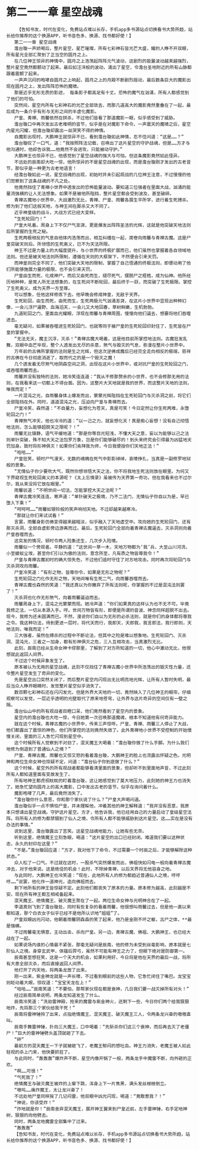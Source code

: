 # 第二一一章 星空战魂
        【告知书友，时代在变化，免费站点难以长存，手机app多书源站点切换看书大势所趋，站长给你推荐的这个换源APP，听书音色多、换源、找书都好使！】
       第二一一章 星空战魂
       澹台璇一声娇喝后，整片星空，星芒璀璨，所有七彩神石皆光芒大盛，耀的人睁不开双眼，所有星光全部汇聚到了正当空的圆月之上。
       在几位神王惊异的神情中，圆月之上浩荡起阵阵元气波动，这剧烈的能量波动越来越强烈，整片星空竟然都颤动了起来。最后如汪洋般的波动，涌出了星空，令澹台圣地附近的所有山脉都跟着震颤了起来。
       一声声沉闷的咆哮自圆月之上响起，圆月之上的月殿不断剧烈摇动，最后数条巨大的魔影出现在圆月之上，发出阵阵恐怖的魔啸。
       那是近乎无形无质的影迹， 每条影子都高足有十丈。恐怖的魔气在汹涌，所有人都感觉到了他们的可怕。
       突然间，星空内所有七彩神石的光芒全部敛去，而那几道高大的魔影竟然重叠在了一起，最后成为一条介乎有形与无形之间的半虚化魔影。
       尸皇、青禅、雨馨依然在拼杀，不过他们皆看了那道魔影一眼，似乎感受到了威胁。
       澹台璇口中再次发出古老难明的音节，似乎是在对魔影下命令，一声震天的魔啸之后，星空内星光闪耀，但澹台璇却露出一丝哭笑不得的神情。
       自魔影出现时，大鹏神王就惊异不已，看到澹台璇如此神情，忍不住问道：“这是……？”
       澹台璇叹了一口气，道：“我按照阵法记载，召唤出了这片星空的守护战魂，但是……方才与他沟通时，他却告诉我……他竟然不会进攻，只能被动守护。”
       大鹏神王也惊异不已，他感觉到了星空战魂的强大与可怕。但这条魔影竟然如此怪异。
       不远处的辰南却大吃一惊，他所惊异的不是星空战魂的出现，而是澹台璇刚才发出的古老音节，那似乎是一种更为古老地语言！
       经澹台璇如此一说，星空战魂的出现，初始时并未引起观战的几位神王注意，不过慢慢的他们觉察到了这条战魂的不凡之处。
       他竟然挡住了青禅小世界中透发出的恐怖能量波动。要知道三位强者在里面大战，汹涌的能量流强横的让人无法想象。如果不是被他所阻挡，整片星空都会受到波及，甚至破碎。
       青禅古魔地小世界中，大战激烈无比，青禅、尸皇、雨馨各展生平所学，进行着生死搏杀。修为到了他们这般天地，与神王间在厮杀又大不同了。
       近乎神皇级的战斗，大战方式已经大变样。
       “生死轮回门！”
       尸皇大吼着。周身上下不仅尸气澎湃，更是爆发出阵阵圣洁的光辉，这就是他突破天地法则后所掌握的生死之秘。
       生死两极相反的气息自他体内浩荡而出，相互纠缠在一起，席卷向雨馨与青禅古魔。这是尸皇突破天则后。所领悟的生死奥义，已不为天法所限。
       神王不过是力量上的大幅度提升，与小世界的终极扩展而已，他们虽然也掌握着各自领域地法则。但还是被天地法则所限制，遵循在天则的大框架下，不然便会引来天罚。
       而神皇则完全不同了，他们突破大天地的限制，掌握了自己悟通的终极法则，即便动用了他们所能够施展力量的极限，也不会引来天罚。
       尸皇由生而死，化成神尸。而后又由死而生，褪尽死气，摆脱尸之桎梏，成为仙神。他所经历地种种，是常人所无法想象的，在生死间不断轮回，最后终于一跃，而突破了生死极限。掌控了生死奥义。成为天界一方至尊。
       可以想象，任他这样修炼下去。他早晚会修成神皇，无敌于天界。
       生死轮回，由生而死，由死而生，生死两极元气汹涌澎湃，在这片小世界中显现出种种幻像，一会儿浮尸遍野、血海滔天，一会儿又大地回春，草树鲜嫩，生机勃勃。
       九道轮回之门，里面血光耀眼，浮现在雨馨与青禅周围，慢慢向他们逼去，想要将他们吞噬进去。
       毫无疑问，如果被吞噬进生死轮回门，也就等同于被尸皇的生死轮回印封住了，生死皆在尸皇的掌握中。
       “无法无天，魔主沉浮，灭杀！”青禅古魔大喝着，这是他目前所掌控地法则。古魔狂发乱舞，双眼中血芒毕现，整个人透发出无尽的杀意，煞气与毁灭的气息，弥漫在整片小世界中。
       万年前的古佛所掌握的法则是生之光辉，但这次逆佛成魔后已经完全走向相反的极端，慈祥的古佛在今日彻底消逝了，取而代之的是一个毁灭之魔！
       几个透发着无尽煞气地阴森空间之洞，出现在这片小世界中，或对抗尸皇的生死轮回之门，或吞噬雨馨而去。
       雨馨并没有独特的法则，她冷笑连连道：“我从不修那赘余的小世界，也不会修那无用的法则，在我看来这一切都上不得台面。因为，这整片大天地就是我的世界，而这整片天地的法则，唯我而定！”
       一片混沌之光，自雨馨身体上爆发而出，蒙蒙光辉阻挡在生死轮回门与灭杀洞之前，将它们全部阻挡在外。同时，道道混沌之光，压迫向尸皇与青禅而去。
       尸皇冷笑，森然道：“不自量力，妄想化为苍天，真是可笑！今日定然让你生死两难，永堕轮回之门！”
       青禅煞气冲天，他也冷冷的道：“以一己之力，就妄想化天！真是痴心妄想！没有自己彻悟地法则，怎么能够超脱天之限呢？！”
       雨馨无比镇静，语气平缓地道：“那是你等目光短浅，不懂大天之意，妄以为能够以己之法则单针突破，殊不知大天之法包罗万象，岂是你们能够破尽的！到头来终究会引得最为凶猛地天罚加身。致时将形神俱灭！如果你们肯拜我为师，今日我便授你们天地正法！”
       “哈哈……”
       尸皇狂笑，顿时尸气漫天，无数的魂魄在死气中影影绰绰，哀嚎挣扎，当真是一副修罗地狱般的景象。
       “无情仙子你少要吹大气，既然你想领悟大天之法，你不将我地生死法则放在眼里。为何又下界窥视生死轮回奥义的本源呢？《太上忘情录》虽被传为天界第一奇功，但在我看来也不过尔尔，我从来没将它放在眼里。”
       雨馨驳道：“不明世间一切法，怎能掌控大天之法呢？”
       青禅古魔冷笑连连，寒声道：“单针破天之极境，乃不二法门，无情仙子你自以为是，早已堕入下乘！”
       “呵呵呵……”雨馨如银铃般的笑声响彻天地。不过却越来越寒冷。
       “那就让你们来试试看！”
       言罢，雨馨身影仿佛变得越来越暗淡，似乎融入了天地虚空中。攻向她的生死轮回门，还有那灭杀洞，全部自虚影旁边游离而过。最后。生死轮回门全部向着青禅古魔逼去，灭杀洞则向着尸皇吞噬而去。
       这突发的情况，顿时令两人险象还生，几次步入险境。
       雨馨似一个旁观者。平静的道：“这世间一草一木，天地万物都为‘我’兵，大至山川河流，小至蝼蚁尘埃，甚至你们引以为傲的法则，意念所至，凡有质之物皆尊我令！”
       尸皇与青禅古魔初时的确大惊失色，不过他们适时守住了对方地攻击。同时再次将轮回门与灭杀洞攻向雨馨。
       尸皇冷笑道：“有形之物，皆尊你令，如果是无形之物呢？”
       生死轮回之门化作无形之物，天地间唯有生死二气，向雨馨吞噬而去。
       青禅古魔也森然的笑道：“我还真以为你撇弃了所有法则呢，你掌握的不过是混沌法则罢了！”
       灭杀洞也化作无形煞气，向着雨馨逼迫而去。
       雨馨周身上下，混沌之光蒙蒙而现。她冷声道：“你们如果真的这样认为也不无不可。毕竟我修之法，一切从本源入手。哼。世间万物皆有形，即便是所谓的音波、神念同样超脱不出去。现今，我修为还未圆满而已。不然，漫说你们自以为无形的必杀法则，就是你们的身体都将尊我之令。我这种功法，待到更进一层时，将代天而行，我即天，天即我，我言即法，我行即则，天地法则，唯我而定！”
       三大强者，虽然在搏杀的过程中不断论法，但其中之险是难以想象地。生死轮回门、灭杀洞、混沌光，三者之一加身，都有形神俱灭之危，三人互相攻击，当真激烈无比。
       此刻，辰南已经从生命女神卡缪那里，了解到了对方所知道的一切，他心中激动无比，他很想就此返回人间界。
       不过这个时候异象发生了。
       原本被认为无用的星空战魂，此刻不仅挡住了青禅古魔小世界中所浩荡出的毁灭性力量，还令整片星空发生了奇异的变化。
       先是星空出口突然关闭了，而后整片星空内闪现出无比明亮地光辉，让所有人暂时失明，最后当众人睁开眼睛时，发觉整片星空似乎消失了。
       数百颗七彩神石还在闪闪发光，但是外界大天地的一切，竟然映入了几位神王的眼帘。仔细观察可以发觉，一层近乎透明的光壁取代了原来地苍穹，让外界与这片奇异的空间仅有一壁之隔。
       澹台仙山中的所有观战者目瞪口呆，他们竟然看到了星空内的景象。
       星空内的澹台璇也大吃一惊，今日她第一次召唤那道魔魂，根本不知道他有何奇异能力。
       就在这个时候，青禅古魔的小世界中，传来三声惊呼。尸皇、青禅、雨馨三人停止了大战，他们都露出了震惊的神色，他们所掌控的法则竟然失效了。此外青禅地小世界不受控制的开始慢慢关闭，里面的三人急忙闪现到星空中。
       这个时候所有人觉察到不对劲了，混天魔王大喝着：“澹台璇你做了什么手脚。为什么我们地修为倒退到了普通仙人之境？”
       尸皇、青禅古魔、雨馨也又惊又怒的看着澹台璇，大鹏神王的脸上也流露出怀疑之色。光明神和两位生命女神也惊疑不定，问道：“澹台仙子你到底做了什么？”
       这个时候，星空外的所有观战者都能够看清里面的景象，但却听不到里面地声音，不过此刻所有人都知道里面有变故发生了。
       所有地神王都虎视眈眈的盯着澹台璇，这让她感觉到了莫大地压力，此刻她的神王力也消失了。她急忙望向圆月上的高大魔影，口中发出古老的音节，似乎在询问着什么。
       魔影咆哮了几声，最后竟然消失了。
       “澹台璇你什么意思，你和那个家伙说了什么？”尸皇大声喝问道。
       澹台璇似乎一点不惧怕尸皇，并未理睬他，冲着其他的神王解释道：“我并没有恶意，我原本只想请出星空战魂。守护这片星空。方才，他告诉我，他已经用自己的力量启动了皇级星空法阵。将所有人的修为都禁锢到了仙人之境，令所有人都不能够威胁到这片星空。这……实在是没有办法的事情。”
       说到这里，澹台璇露出了苦笑。这星空战魂地能力，让她有些无奈。
       听到这里，绝情魔王立刻急眼，喝道：“这片星空的出口已经封闭。难道我们要以这种状态，永久的封印在这里？”
       “不是。”澹台璇回应道：“方才，我对他下了命令，不过需要一个时辰之后，才能够解除这种状态。”
       众人松了一口气。不过就在这时，一股杀气突然爆发而出，佛祖快如闪电一般向着青禅古魔冲去，对于他来说。这是绝佳的机会！此时，不除掉青禅，以后天界将无他容身之地。
       与此同时，大鹏神王也冷笑道：“现在，此地所有人的修为都趋近普通仙人之境，哼哼哼……”说罢，他化作一道神光，追向佛祖而去。
       剩下地所有的神王皆惊疑不定。此刻他们都丧失了原本的力量。原本修为越高，此刻越是不安。现在所有神王都互相戒备起来。
       混天魔王、绝情魔王、破灭魔王聚在了一起。两位生命女神与光明神合在了一起。
       李道真则飞到了澹台璇处，同时有些复杂的看着雨馨，他很想叫雨馨过去，但是他一直以来都知道，那个白衣女子似乎已经不是他所认识地“姐姐”了。
       尸皇双眼凶光闪动，他朝着雨馨阴森森的笑了起来，他乃是金刚不坏之躯，古尸之体，**最是强横。
       不过雨馨毫无惧意，主动出击，杀向尸皇。另一边，青禅古魔、佛祖、大鹏神王，也已经大战在了一起。
       如果说场内谁的心情最不紧张，那毫无疑问是辰南，他的修为未受到丝毫影响，原本就是七阶仙人之境。身穿玄武甲，体蕴后羿弓，虽然不可能有神王之力了，但眼下绝对是防御第一。
       辰南甚至想狂笑，这是一个天大的机会，如果利用好，今日将是他在天界的最后一战，将所有大患全部灭杀，而后直接返回人间界。
       他打开了内天地，将两条龙放了出来。
       刚一出来，紫金神龙就是一声长嚎，不过看到眼前的这些人物，它急忙闭住了嘴巴。龙宝宝则眨动着大眼，惊叹道：“宝宝天龙在上！”
       “哈哈……”辰南笑道：“不要怕，那帮家伙现在都是衰神，几日我们要一战灭掉所有对头！”
       经过辰南简单说明，两条龙知道发生了什么。
       辰南冷笑道：“洗劫雷神殿，抢来的魔雷与紫金神火，还剩下一些，今日你们两个给我狠狠地炸，先将那三个家伙给我干死！”
       辰南将雷神锤拎了出来，点指绝情魔王、混天魔王、破灭魔王三人，令两条龙兴奋的嗷嗷直叫。
       辰南手舞雷神锤，扑向三大魔王，口中喝着：“先斩杀你们这三个衰神，而后再去灭了老僵尸！”巨大的雷神锤劈头盖顶就砸了下去。
       “砰”
       最前方的混天魔王一下子就被砸飞了，老魔王郁闷的想吐血。神王力消失，老魔王被人如此轻视的杀上门来，他快要抓狂了。
       与此同时，“轰轰轰”爆炸声不断，星空内像开锅了一般，两条龙手中魔雷不断，向外砸的正欢。
       “啊……可恨！”
       “气死我了！”
       绝情魔王与破灭魔王被炸的上窜下跳，浑身上下一片焦黑，满头发丝根根倒立。
       “嗷呜……痛炸魔王，太让龙兴奋了！
       不远处地尸皇同样挨了几记闷雷，他双眼中凶光闪现，喝道：“竟敢惹我？！”
       “神说，你该受炸！”
       “炸地就是你！”辰南舍弃混天魔王，展开神王翼来到尸皇近前，左手雷神锤，右手定地神树，狠狠的向他劈去。
       同时，两条龙地魔雷全部集中了过来。
       “轰轰轰”
       【告知书友，时代在变化，免费站点难以长存，手机app多书源站点切换看书大势所趋，站长给你推荐的这个换源APP，听书音色多、换源、找书都好使！】